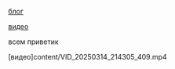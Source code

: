 [блог](/posts/my-first-post.md)

[видео](VID_20250314_214305_409.mp4)

всем приветик 

[видео]content/VID_20250314_214305_409.mp4
